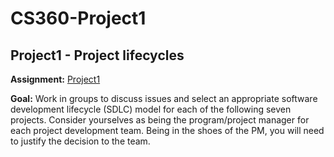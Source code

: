 # CS360-Project1
## Project1 - Project lifecycles

**Assignment:** [Project1](https://canvas.uw.edu/courses/1817344/assignments/10273913)

**Goal:** Work in groups to discuss issues and select an appropriate software development lifecycle (SDLC) model for each of the following seven projects. Consider yourselves as being the program/project manager for each project development team. Being in the shoes of the PM, you will need to justify the decision to the team.  

